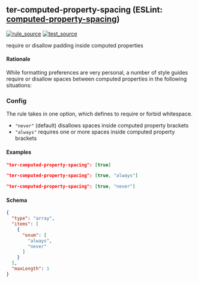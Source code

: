 <!-- Start:AutoDoc:: Modify `src/readme/rules.ts` and run `gulp readme` to update block -->
## ter-computed-property-spacing (ESLint: [computed-property-spacing](http://eslint.org/docs/rules/computed-property-spacing))
[![rule_source](https://img.shields.io/badge/%F0%9F%93%8F%20rule-source-green.svg)](https://github.com/buzinas/tslint-eslint-rules/blob/master/src/rules/terComputedPropertySpacingRule.ts)
[![test_source](https://img.shields.io/badge/%F0%9F%93%98%20test-source-blue.svg)](https://github.com/buzinas/tslint-eslint-rules/blob/master/src/test/rules/terComputedPropertySpacingRuleTests.ts)

require or disallow padding inside computed properties

#### Rationale

While formatting preferences are very personal, a number of style guides require or disallow spaces between computed properties in the following situations:
    
### Config

The rule takes in one option, which defines to require or forbid whitespace.

* `"never"` (default) disallows spaces inside computed property brackets
* `"always"` requires one or more spaces inside computed property brackets
    
#### Examples

```json
"ter-computed-property-spacing": [true]
```

```json
"ter-computed-property-spacing": [true, "always"]
 ```

```json
"ter-computed-property-spacing": [true, "never"]
```
#### Schema

```json
{
  "type": "array",
  "items": [
    {
      "enum": [
        "always",
        "never"
      ]
    }
  ],
  "maxLength": 1
}
```
<!-- End:AutoDoc -->
